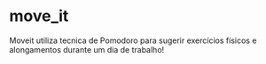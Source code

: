 # move_it
Moveit utiliza tecnica de Pomodoro para sugerir exercícios físicos e alongamentos durante um dia de trabalho!
